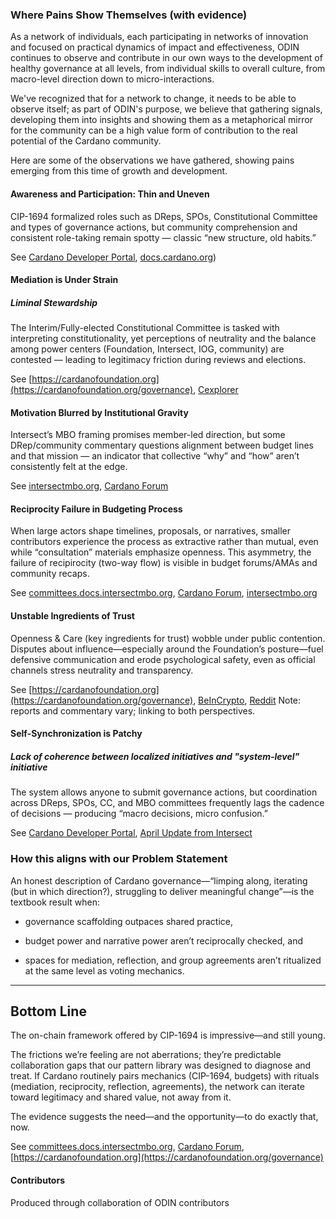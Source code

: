 ### Where Pains Show Themselves (with evidence)

As a network of individuals, each participating in networks of innovation and focused on practical dynamics of impact and effectiveness, ODIN continues to observe and contribute in our own ways to the development of healthy governance at all levels, from individual skills to overall culture, from macro-level direction down to micro-interactions.

We've recognized that for a network to change, it needs to be able to observe itself; as part of ODIN's purpose, we believe that gathering signals, developing them into insights and showing them as a metaphorical mirror for the community can be a high value form of contribution to the real potential of the Cardano community.

Here are some of the observations we have gathered, showing pains emerging from this time of growth and development.

#### Awareness and Participation: Thin and Uneven

CIP-1694 formalized roles such as DReps, SPOs, Constitutional Committee and types of governance actions, but community comprehension and consistent role-taking remain spotty — classic “new structure, old habits.” 

See [Cardano Developer Portal](https://developers.cardano.org/docs/governance/cardano-governance/governance-actions/), [docs.cardano.org](https://docs.cardano.org/about-cardano/governance-overview))  

#### Mediation is Under Strain
##### Liminal Stewardship

The Interim/Fully-elected Constitutional Committee is tasked with interpreting constitutionality, yet perceptions of neutrality and the balance among power centers (Foundation, Intersect, IOG, community) are contested — leading to legitimacy friction during reviews and elections. 

See [https://cardanofoundation.org](https://cardanofoundation.org/governance), [Cexplorer](https://cexplorer.io/article/cardano-s-new-constitutional-committee-a-triumph-for-community-governance) 

#### Motivation Blurred by Institutional Gravity

Intersect’s MBO framing promises member-led direction, but some DRep/community commentary questions alignment between budget lines and that mission — an indicator that collective “why” and “how” aren’t consistently felt at the edge. 

See [intersectmbo.org](https://www.intersectmbo.org/news/cardano-cip-1694-explained), [Cardano Forum](https://forum.cardano.org/t/drep-feedback-on-budget/143448)

#### Reciprocity Failure in Budgeting Process

When large actors shape timelines, proposals, or narratives, smaller contributors experience the process as extractive rather than mutual, even while “consultation” materials emphasize openness. This asymmetry, the failure of recipirocity (two-way flow) is visible in budget forums/AMAs and community recaps. 

See [committees.docs.intersectmbo.org](https://committees.docs.intersectmbo.org/intersect-budget-committee/archive/2025-budget-process), [Cardano Forum](https://forum.cardano.org/t/budget-committee-public-meetings-and-amas-summaries/143424), [intersectmbo.org](https://www.intersectmbo.org/news/demystifying-cardanos-first-annual-budget-process-how-to-get-involved)

#### Unstable Ingredients of Trust

Openness & Care (key ingredients for trust) wobble under public contention. Disputes about influence—especially around the Foundation’s posture—fuel defensive communication and erode psychological safety, even as official channels stress neutrality and transparency.  

See [https://cardanofoundation.org](https://cardanofoundation.org/governance), [BeInCrypto](https://beincrypto.com/hoskinson-criticizes-cardano-foundation/), [Reddit](https://www.reddit.com/r/cardano/comments/1hcushc/whistleblower_allegations_about_the_cardano/) Note: reports and commentary vary; linking to both perspectives.

#### Self-Synchronization is Patchy

##### Lack of coherence between localized initiatives and "system-level" initiative

The system allows anyone to submit governance actions, but coordination across DReps, SPOs, CC, and MBO committees frequently lags the cadence of decisions — producing “macro decisions, micro confusion.”

See [Cardano Developer Portal](https://developers.cardano.org/docs/governance/cardano-governance/governance-actions/), [April Update from Intersect](https://www.intersectmbo.org/news/intersect-development-update-57-april-11) 

### How this aligns with our Problem Statement

An honest description of Cardano governance—“limping along, iterating (but in which direction?), struggling to deliver meaningful change”—is the textbook result when:

- governance scaffolding outpaces shared practice,  
 
- budget power and narrative power aren’t reciprocally checked, and  

- spaces for mediation, reflection, and group agreements aren’t ritualized at the same level as voting mechanics.  

---
## Bottom Line
The on-chain framework offered by CIP-1694 is impressive—and still young. 

The frictions we’re feeling are not aberrations; they’re predictable collaboration gaps that our pattern library was designed to diagnose and treat. If Cardano routinely pairs mechanics (CIP-1694, budgets) with rituals (mediation, reciprocity, reflection, agreements), the network can iterate toward legitimacy and shared value, not away from it. 

The evidence suggests the need—and the opportunity—to do exactly that, now. 

See [committees.docs.intersectmbo.org](https://committees.docs.intersectmbo.org/intersect-budget-committee/archive/2025-budget-process), [Cardano Forum](https://forum.cardano.org/t/budget-committee-public-meetings-and-amas-summaries/143424), [https://cardanofoundation.org](https://cardanofoundation.org/governance)
#### Contributors
Produced through collaboration of ODIN contributors
